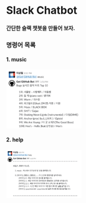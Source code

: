Slack Chatbot
===

#### 간단한 슬랙 챗봇을 만들어 보자.

### 명령어 목록
#### 1. music
<img src="img/music.png" width="40%" />

#### 2. help
<img src="img/help.png" width="40%" />
